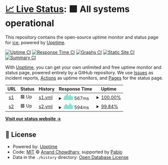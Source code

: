 # [📈 Live Status](https://melodyover.github.io/webloading): <!--live status--> **🟩 All systems operational**

This repository contains the open-source uptime monitor and status page for [ice](https://melodyover.github.io/webloading), powered by [Upptime](https://github.com/upptime/upptime).

[![Uptime CI](https://github.com/melodyover/webloading/workflows/Uptime%20CI/badge.svg)](https://github.com/melodyover/webloading/actions?query=workflow%3A%22Uptime+CI%22)
[![Response Time CI](https://github.com/melodyover/webloading/workflows/Response%20Time%20CI/badge.svg)](https://github.com/melodyover/webloading/actions?query=workflow%3A%22Response+Time+CI%22)
[![Graphs CI](https://github.com/melodyover/webloading/workflows/Graphs%20CI/badge.svg)](https://github.com/melodyover/webloading/actions?query=workflow%3A%22Graphs+CI%22)
[![Static Site CI](https://github.com/melodyover/webloading/workflows/Static%20Site%20CI/badge.svg)](https://github.com/melodyover/webloading/actions?query=workflow%3A%22Static+Site+CI%22)
[![Summary CI](https://github.com/melodyover/webloading/workflows/Summary%20CI/badge.svg)](https://github.com/melodyover/webloading/actions?query=workflow%3A%22Summary+CI%22)

With [Upptime](https://upptime.js.org), you can get your own unlimited and free uptime monitor and status page, powered entirely by a GitHub repository. We use [Issues](https://github.com/melodyover/webloading/issues) as incident reports, [Actions](https://github.com/melodyover/webloading/actions) as uptime monitors, and [Pages](https://melodyover.github.io/webloading) for the status page.

<!--start: status pages-->
<!-- This summary is generated by Upptime (https://github.com/upptime/upptime) -->
<!-- Do not edit this manually, your changes will be overwritten -->
<!-- prettier-ignore -->
| URL | Status | History | Response Time | Uptime |
| --- | ------ | ------- | ------------- | ------ |
| <img alt="" src="https://icons.duckduckgo.com/ip3/ice.serv00.net.ico" height="13"> [s1](http://ice.serv00.net/) | 🟩 Up | [s1.yml](https://github.com/melodyover/webloading/commits/HEAD/history/s1.yml) | <details><summary><img alt="Response time graph" src="./graphs/s1/response-time-week.png" height="20"> 567ms</summary><br><a href="https://melodyover.github.io/webloading/history/s1"><img alt="Response time 586" src="https://img.shields.io/endpoint?url=https%3A%2F%2Fraw.githubusercontent.com%2Fmelodyover%2Fwebloading%2FHEAD%2Fapi%2Fs1%2Fresponse-time.json"></a><br><a href="https://melodyover.github.io/webloading/history/s1"><img alt="24-hour response time 553" src="https://img.shields.io/endpoint?url=https%3A%2F%2Fraw.githubusercontent.com%2Fmelodyover%2Fwebloading%2FHEAD%2Fapi%2Fs1%2Fresponse-time-day.json"></a><br><a href="https://melodyover.github.io/webloading/history/s1"><img alt="7-day response time 567" src="https://img.shields.io/endpoint?url=https%3A%2F%2Fraw.githubusercontent.com%2Fmelodyover%2Fwebloading%2FHEAD%2Fapi%2Fs1%2Fresponse-time-week.json"></a><br><a href="https://melodyover.github.io/webloading/history/s1"><img alt="30-day response time 586" src="https://img.shields.io/endpoint?url=https%3A%2F%2Fraw.githubusercontent.com%2Fmelodyover%2Fwebloading%2FHEAD%2Fapi%2Fs1%2Fresponse-time-month.json"></a><br><a href="https://melodyover.github.io/webloading/history/s1"><img alt="1-year response time 586" src="https://img.shields.io/endpoint?url=https%3A%2F%2Fraw.githubusercontent.com%2Fmelodyover%2Fwebloading%2FHEAD%2Fapi%2Fs1%2Fresponse-time-year.json"></a></details> | <details><summary><a href="https://melodyover.github.io/webloading/history/s1">100.00%</a></summary><a href="https://melodyover.github.io/webloading/history/s1"><img alt="All-time uptime 99.73%" src="https://img.shields.io/endpoint?url=https%3A%2F%2Fraw.githubusercontent.com%2Fmelodyover%2Fwebloading%2FHEAD%2Fapi%2Fs1%2Fuptime.json"></a><br><a href="https://melodyover.github.io/webloading/history/s1"><img alt="24-hour uptime 100.00%" src="https://img.shields.io/endpoint?url=https%3A%2F%2Fraw.githubusercontent.com%2Fmelodyover%2Fwebloading%2FHEAD%2Fapi%2Fs1%2Fuptime-day.json"></a><br><a href="https://melodyover.github.io/webloading/history/s1"><img alt="7-day uptime 100.00%" src="https://img.shields.io/endpoint?url=https%3A%2F%2Fraw.githubusercontent.com%2Fmelodyover%2Fwebloading%2FHEAD%2Fapi%2Fs1%2Fuptime-week.json"></a><br><a href="https://melodyover.github.io/webloading/history/s1"><img alt="30-day uptime 99.73%" src="https://img.shields.io/endpoint?url=https%3A%2F%2Fraw.githubusercontent.com%2Fmelodyover%2Fwebloading%2FHEAD%2Fapi%2Fs1%2Fuptime-month.json"></a><br><a href="https://melodyover.github.io/webloading/history/s1"><img alt="1-year uptime 99.73%" src="https://img.shields.io/endpoint?url=https%3A%2F%2Fraw.githubusercontent.com%2Fmelodyover%2Fwebloading%2FHEAD%2Fapi%2Fs1%2Fuptime-year.json"></a></details>
| <img alt="" src="https://icons.duckduckgo.com/ip3/melodyover.serv00.net.ico" height="13"> [s2](http://melodyover.serv00.net/) | 🟩 Up | [s2.yml](https://github.com/melodyover/webloading/commits/HEAD/history/s2.yml) | <details><summary><img alt="Response time graph" src="./graphs/s2/response-time-week.png" height="20"> 594ms</summary><br><a href="https://melodyover.github.io/webloading/history/s2"><img alt="Response time 610" src="https://img.shields.io/endpoint?url=https%3A%2F%2Fraw.githubusercontent.com%2Fmelodyover%2Fwebloading%2FHEAD%2Fapi%2Fs2%2Fresponse-time.json"></a><br><a href="https://melodyover.github.io/webloading/history/s2"><img alt="24-hour response time 717" src="https://img.shields.io/endpoint?url=https%3A%2F%2Fraw.githubusercontent.com%2Fmelodyover%2Fwebloading%2FHEAD%2Fapi%2Fs2%2Fresponse-time-day.json"></a><br><a href="https://melodyover.github.io/webloading/history/s2"><img alt="7-day response time 594" src="https://img.shields.io/endpoint?url=https%3A%2F%2Fraw.githubusercontent.com%2Fmelodyover%2Fwebloading%2FHEAD%2Fapi%2Fs2%2Fresponse-time-week.json"></a><br><a href="https://melodyover.github.io/webloading/history/s2"><img alt="30-day response time 610" src="https://img.shields.io/endpoint?url=https%3A%2F%2Fraw.githubusercontent.com%2Fmelodyover%2Fwebloading%2FHEAD%2Fapi%2Fs2%2Fresponse-time-month.json"></a><br><a href="https://melodyover.github.io/webloading/history/s2"><img alt="1-year response time 610" src="https://img.shields.io/endpoint?url=https%3A%2F%2Fraw.githubusercontent.com%2Fmelodyover%2Fwebloading%2FHEAD%2Fapi%2Fs2%2Fresponse-time-year.json"></a></details> | <details><summary><a href="https://melodyover.github.io/webloading/history/s2">99.84%</a></summary><a href="https://melodyover.github.io/webloading/history/s2"><img alt="All-time uptime 99.07%" src="https://img.shields.io/endpoint?url=https%3A%2F%2Fraw.githubusercontent.com%2Fmelodyover%2Fwebloading%2FHEAD%2Fapi%2Fs2%2Fuptime.json"></a><br><a href="https://melodyover.github.io/webloading/history/s2"><img alt="24-hour uptime 98.90%" src="https://img.shields.io/endpoint?url=https%3A%2F%2Fraw.githubusercontent.com%2Fmelodyover%2Fwebloading%2FHEAD%2Fapi%2Fs2%2Fuptime-day.json"></a><br><a href="https://melodyover.github.io/webloading/history/s2"><img alt="7-day uptime 99.84%" src="https://img.shields.io/endpoint?url=https%3A%2F%2Fraw.githubusercontent.com%2Fmelodyover%2Fwebloading%2FHEAD%2Fapi%2Fs2%2Fuptime-week.json"></a><br><a href="https://melodyover.github.io/webloading/history/s2"><img alt="30-day uptime 99.07%" src="https://img.shields.io/endpoint?url=https%3A%2F%2Fraw.githubusercontent.com%2Fmelodyover%2Fwebloading%2FHEAD%2Fapi%2Fs2%2Fuptime-month.json"></a><br><a href="https://melodyover.github.io/webloading/history/s2"><img alt="1-year uptime 99.07%" src="https://img.shields.io/endpoint?url=https%3A%2F%2Fraw.githubusercontent.com%2Fmelodyover%2Fwebloading%2FHEAD%2Fapi%2Fs2%2Fuptime-year.json"></a></details>

<!--end: status pages-->

[**Visit our status website →**](https://melodyover.github.io/webloading)

## 📄 License

- Powered by: [Upptime](https://github.com/upptime/upptime)
- Code: [MIT](./LICENSE) © [Anand Chowdhary](https://anandchowdhary.com), supported by [Pabio](https://pabio.com)
- Data in the `./history` directory: [Open Database License](https://opendatacommons.org/licenses/odbl/1-0/)
